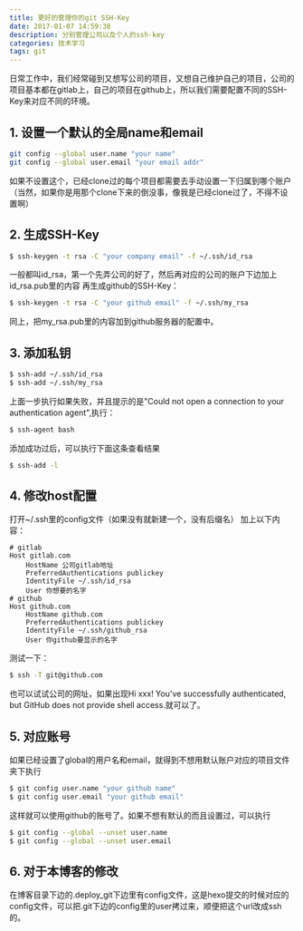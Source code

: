 ```yaml
---
title: 更好的管理你的git SSH-Key
date: 2017-01-07 14:59:38
description: 分别管理公司以及个人的ssh-key
categories: 技术学习
tags: git
---
```


   日常工作中，我们经常碰到又想写公司的项目，又想自己维护自己的项目，公司的项目基本都在gitlab上，自己的项目在github上，所以我们需要配置不同的SSH-Key来对应不同的环境。

## 1. 设置一个默认的全局name和email
``` bash
git config --global user.name "your name"
git config --global user.email "your email addr"
```
如果不设置这个，已经clone过的每个项目都需要去手动设置一下归属到哪个账户（当然，如果你是用那个clone下来的倒没事，像我是已经clone过了，不得不设置啊）

## 2. 生成SSH-Key
``` bash
$ ssh-keygen -t rsa -C "your company email" -f ~/.ssh/id_rsa
```
一般都叫id_rsa，第一个先弄公司的好了，然后再对应的公司的账户下边加上id_rsa.pub里的内容
再生成github的SSH-Key：

``` bash
$ ssh-keygen -t rsa -C "your github email" -f ~/.ssh/my_rsa
```
同上，把my_rsa.pub里的内容加到github服务器的配置中。

## 3. 添加私钥
``` bash
$ ssh-add ~/.ssh/id_rsa 
$ ssh-add ~/.ssh/my_rsa
```
上面一步执行如果失败，并且提示的是"Could not open a connection to your authentication agent",执行：
``` bash
$ ssh-agent bash
```
添加成功过后，可以执行下面这条查看结果
``` bash
$ ssh-add -l
```
## 4. 修改host配置
打开~/.ssh里的config文件（如果没有就新建一个，没有后缀名）
加上以下内容：
```
# gitlab
Host gitlab.com
    HostName 公司gitlab地址
    PreferredAuthentications publickey
    IdentityFile ~/.ssh/id_rsa
    User 你想要的名字
# github
Host github.com
    HostName github.com
    PreferredAuthentications publickey
    IdentityFile ~/.ssh/github_rsa
    User 你github要显示的名字
```
测试一下：
``` bash
$ ssh -T git@github.com
```
也可以试试公司的网址，如果出现Hi xxx! You've successfully authenticated, but GitHub does not provide shell access.就可以了。
## 5. 对应账号
如果已经设置了global的用户名和email，就得到不想用默认账户对应的项目文件夹下执行
``` bash
$ git config user.name "your github name"
$ git config user.email "your github email"
```
这样就可以使用github的账号了。如果不想有默认的而且设置过，可以执行
``` bash
$ git config --global --unset user.name
$ git config --global --unset user.email
```
## 6. 对于本博客的修改
在博客目录下边的.deploy_git下边里有config文件，这是hexo提交的时候对应的config文件，可以把.git下边的config里的user拷过来，顺便把这个url改成ssh的。